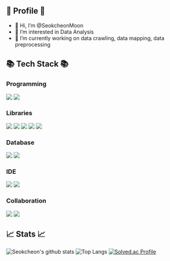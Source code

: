## 🍔 Profile 🍔
- 👋 Hi, I’m @SeokcheonMoon
- 👀 I’m interested in Data Analysis
- 🌱 I’m currently working on data crawling, data mapping, data preprocessing

## 📚 Tech Stack 📚

### Programming
<img src="https://img.shields.io/badge/-python-3776AB?style=for-the-badge&logo=python&logoColor=white"/> <img src="https://img.shields.io/badge/-jupyter-F37626?style=for-the-badge&logo=jupyter&logoColor=white"/>

### Libraries
<img src="https://img.shields.io/badge/-pandas-150458?style=for-the-badge&logo=pandas&logoColor=white"/> <img src="https://img.shields.io/badge/-selenium-43B02A?style=for-the-badge&logo=selenium&logoColor=white"/> <img src="https://img.shields.io/badge/-sqlalchemy-D71F00?style=for-the-badge&logo=sqlalchemy&logoColor=white"/> <img src="https://img.shields.io/badge/-scikitlearn-F7931E?style=for-the-badge&logo=scikitlearn&logoColor=white"/> <img src="https://img.shields.io/badge/-numpy-013243?style=for-the-badge&logo=numpy&logoColor=white"/>

### Database
<img src="https://img.shields.io/badge/-mongodb-47A248?style=for-the-badge&logo=mongodb&logoColor=white"/> <img src="https://img.shields.io/badge/-mysql-4479A1?style=for-the-badge&logo=mysql&logoColor=white"/>

### IDE
<img src="https://img.shields.io/badge/-vscode-40AEF0?style=for-the-badge&logo=&logoColor=white"/> <img src="https://img.shields.io/badge/-pycharm-000000?style=for-the-badge&logo=pycharm&logoColor=white"/>

### Collaboration
<img src="https://img.shields.io/badge/-slack-4A154B?style=for-the-badge&logo=slack&logoColor=white"/> <img src="https://img.shields.io/badge/-docker-2496ED?style=for-the-badge&logo=docker&logoColor=white"/>

## 📈 Stats 📈
![Seokcheon's github stats](https://github-readme-stats.vercel.app/api?username=seokcheonmoon) ![Top Langs](https://github-readme-stats.vercel.app/api/top-langs/?username=seokcheonmoon&layout=compact)
[![Solved.ac Profile](http://mazassumnida.wtf/api/v2/generate_badge?boj=my980519)](https://solved.ac/my980519/)

<!---
SeokcheonMoon/SeokcheonMoon is a ✨ special ✨ repository because its `README.md` (this file) appears on your GitHub profile.
You can click the Preview link to take a look at your changes.
--->
